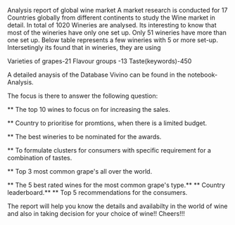 Analysis report of global wine market 
A market research is conducted for 17 Countries globally from different continents to study the Wine market in detail. In total of 1020 Wineries are analysed. Its interesting to know that most of the wineries have only one set up. Only 51 wineries have more than one set up. Below table represents a few wineries with 5 or more set-up.
Intersetingly its found that in wineries, they are using

Varieties of grapes-21
Flavour groups -13
Taste(keywords)-450

A detailed anaysis of the Database Vivino can be found in the notebook- Analysis.

The focus is there to answer the following question:

** The top 10 wines to focus on for  increasing the sales.

** Country to prioritise for promtions, when there is a limited budget.

** The best wineries to be nominated for the awards.

** To formulate clusters for consumers with specific requirement for a  combination of tastes. 

** Top 3 most common grape's all over the world.

** The 5 best rated wines for the most common grape's type.**
** Country leaderboard.**
** Top 5 recommendations for the consumers.

The report will help you know the details and availabilty in the world of wine and also in taking decision for your choice of wine!!
Cheers!!!
